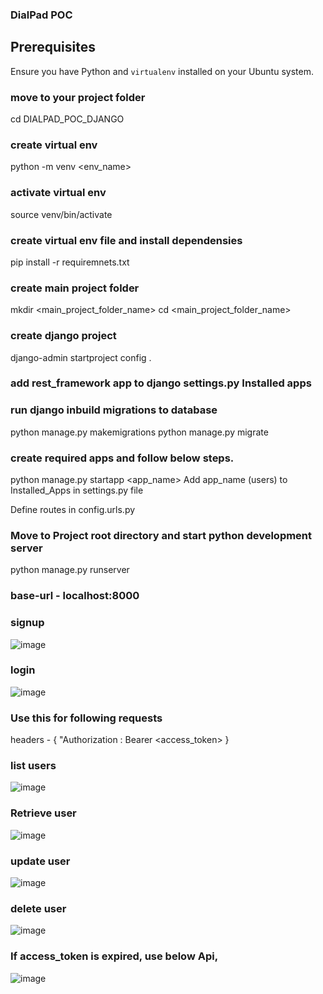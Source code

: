 ### DialPad POC

## Prerequisites

Ensure you have Python and `virtualenv` installed on your Ubuntu system.

### move to your project folder

cd DIALPAD_POC_DJANGO

### create virtual env 
python -m venv <env_name>

### activate virtual env
source venv/bin/activate

### create virtual env file and install dependensies
pip  install -r requiremnets.txt

### create main project folder
mkdir <main_project_folder_name>
cd <main_project_folder_name>

### create django project
django-admin startproject config .

### add rest_framework app to django settings.py Installed apps

### run django inbuild migrations to database
python manage.py makemigrations
python manage.py migrate

### create required apps and follow below steps.
python manage.py startapp <app_name>
Add app_name (users) to Installed_Apps in settings.py file

Define routes in config.urls.py

### Move to Project root directory and start python development server
python manage.py runserver

### base-url - localhost:8000

### signup
![image](https://github.com/bhakarerushi/dialpad-django_poc/assets/65430906/694d2b15-1751-439a-bb2f-e68239df6e2c)

### login
![image](https://github.com/bhakarerushi/dialpad-django_poc/assets/65430906/7158db81-a10e-43f9-8722-6197371d7ea5)

### Use this for following requests

headers - {
            "Authorization : Bearer <access_token>
          }

### list users 
![image](https://github.com/bhakarerushi/dialpad-django_poc/assets/65430906/3aa4dc7c-1227-4af5-be5b-3fa4d35d5202)

### Retrieve user
![image](https://github.com/bhakarerushi/dialpad-django_poc/assets/65430906/38a968c8-8bed-40ea-986f-9e810753d9c0)

### update user
![image](https://github.com/bhakarerushi/dialpad-django_poc/assets/65430906/8d8b188a-0a7d-4a42-b1ab-448eb2d090dd)

### delete user
![image](https://github.com/bhakarerushi/dialpad-django_poc/assets/65430906/0af1ab72-5fba-4d43-9697-ac82b0aefea5)

### If access_token is expired, use below Api,
![image](https://github.com/bhakarerushi/dialpad-django_poc/assets/65430906/96cfd6a9-0244-477a-856b-7543f109d838)











